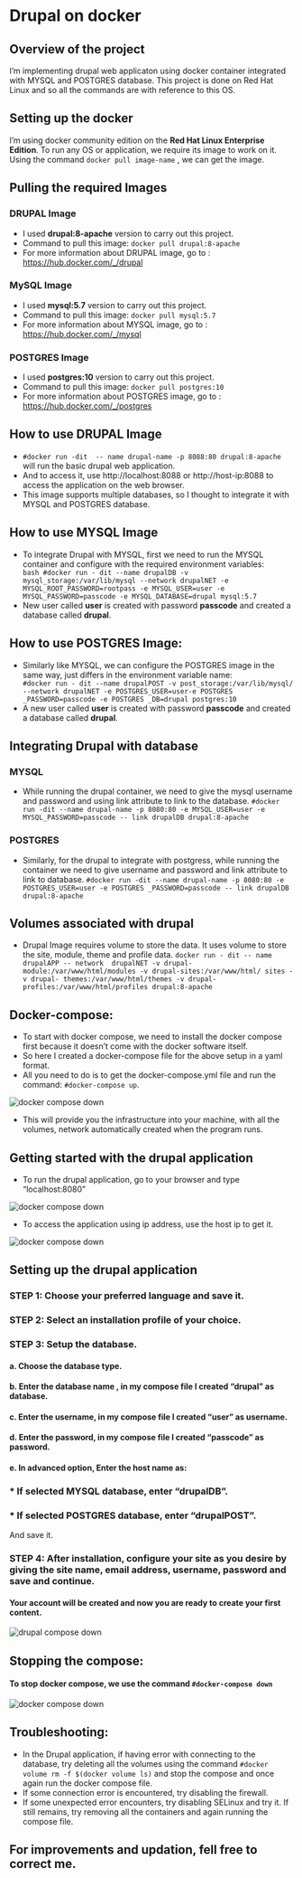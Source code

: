 # Drupal on docker

## Overview of the project

I’m implementing drupal web applicaton using docker container integrated with MYSQL and POSTGRES database. This project is done on Red Hat Linux and so all the commands are with reference to this OS.

## Setting up the docker

I’m using docker community edition on the **Red Hat Linux Enterprise Edition**. To run any OS or application, we require its image to work on it. Using the command ` docker pull image-name ` , we can get the image.

## Pulling the required Images

### DRUPAL Image

* I used **drupal:8-apache** version to carry out this project.
* Command to pull this image: ` docker pull drupal:8-apache `
* For more information about DRUPAL image, go to : https://hub.docker.com/_/drupal

### MySQL Image
* I used **mysql:5.7**  version to carry out this project.
* Command to pull this image: ` docker pull mysql:5.7 `
* For more information about MYSQL image, go to : https://hub.docker.com/_/mysql

### POSTGRES Image
* I used **postgres:10** version to carry out this project.
* Command to pull this image: ` docker pull postgres:10 `
* For more information about POSTGRES image, go to : https://hub.docker.com/_/postgres

## How to use DRUPAL Image

* ` #docker run -dit  -- name drupal-name -p 8088:80 drupal:8-apache ` will run the basic drupal web application.
* And to access it, use http://localhost:8088 or http://host-ip:8088 to access the application on the web browser.
* This image supports multiple databases, so I thought to integrate it with MYSQL and POSTGRES database.

## How to use MYSQL Image
* To integrate Drupal with MYSQL, first we need to run the MYSQL container and configure with the required environment variables:</li>
` bash #docker run - dit --name drupalDB -v mysql_storage:/var/lib/mysql --network drupalNET -e MYSQL_ROOT_PASSWORD=rootpass -e MYSQL_USER=user -e MYSQL_PASSWORD=passcode -e MYSQL_DATABASE=drupal mysql:5.7 `
* New user called **user** is created with password **passcode** and created a database called **drupal**.

## How to use POSTGRES Image:

* Similarly like MYSQL, we can configure the POSTGRES image in the same way, just differs in the environment variable name:</li>
` #docker run - dit --name drupalPOST -v post_storage:/var/lib/mysql/ --network drupalNET -e POSTGRES_USER=user-e POSTGRES _PASSWORD=passcode -e POSTGRES _DB=drupal postgres:10 `
* A new user called **user** is created with password **passcode** and created a database called **drupal**.

## Integrating Drupal with database

### MYSQL
* While running the drupal container, we need to give the mysql username and password and using link attribute to link to the database.
` #docker run -dit --name drupal-name -p 8080:80 -e MYSQL_USER=user -e MYSQL_PASSWORD=passcode -- link drupalDB drupal:8-apache `

### POSTGRES
* Similarly, for the drupal to integrate with postgress, while running the container we need to give username and password and link attribute to link to database.
` #docker run -dit --name drupal-name -p 8080:80 -e POSTGRES_USER=user -e POSTGRES _PASSWORD=passcode -- link drupalDB drupal:8-apache `

## Volumes associated with drupal

* Drupal Image requires volume to store the data. It uses volume to store the site, module, theme and profile data.
` docker run - dit -- name drupalAPP -- network  drupalNET -v drupal-module:/var/www/html/modules -v drupal-sites:/var/www/html/ sites -v drupal- themes:/var/www/html/themes -v drupal- profiles:/var/www/html/profiles drupal:8-apache `

## Docker-compose:
* To start with docker compose, we need to install the docker compose first because it doesn’t come with the docker software itself.
* So here I created a docker-compose file for the above setup in a yaml format.
* All you need to do is to get the docker-compose.yml file and run the command: ` #docker-compose up `.

![docker compose down](https://github.com/amalk-money/drupal_with_docker/blob/master/ScreenShots/up.png)

* This will provide you the infrastructure into your machine, with all the volumes, network automatically created when the program runs.

## Getting started with the drupal application
* To run the drupal application, go to your browser and type “localhost:8080” </li>

![docker compose down](https://github.com/amalk-money/drupal_with_docker/blob/master/ScreenShots/local.png)

* To access the application using ip address, use the host ip to get it. </li></ul>

![docker compose down](https://github.com/amalk-money/drupal_with_docker/blob/master/ScreenShots/ip.png)

## Setting up the drupal application

### STEP 1: Choose your preferred language and save it.

### STEP 2: Select an installation profile of your choice.

### STEP 3: Setup the database.

#### a. Choose the database type.
#### b. Enter the database name , in my compose file I created “drupal” as database.
#### c. Enter the username, in my compose file I created “user” as username.
#### d. Enter the password, in my compose file I created “passcode” as password.
#### e. In advanced option, Enter the host name as:
### * If selected MYSQL database, enter “drupalDB”.
### * If  selected POSTGRES database, enter “drupalPOST”.
And save it.

### STEP 4: After installation, configure your site as you desire by giving the site name, email address, username, password and save and continue.

#### Your account will be created and now you are ready to create your first content.

![drupal compose down](https://github.com/amalk-money/drupal_with_docker/blob/master/ScreenShots/drupal.png)

## Stopping the compose:

#### To stop docker compose, we use the command ` #docker-compose down `

![docker compose down](https://github.com/amalk-money/drupal_with_docker/blob/master/ScreenShots/down.png)

## Troubleshooting:

* In the Drupal application, if having error with connecting to the database, try deleting all the volumes using the command ` #docker volume rm -f $(docker volume ls) ` and stop the compose and once again run the docker compose file.
* If some connection error is encountered, try disabling the firewall.
* If some unexpected error encounters, try disabling SELinux and try it. If still remains, try removing all the containers and again running the compose file.

## For improvements and updation, fell free to correct me.
